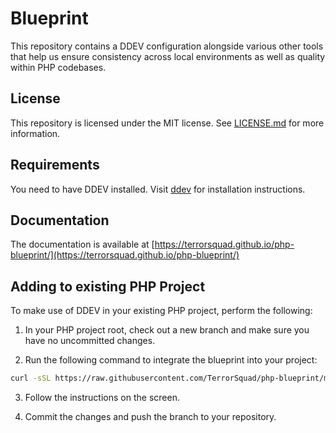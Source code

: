 # Blueprint

This repository contains a DDEV configuration alongside various other tools that help us ensure consistency across local environments as well as quality within PHP codebases.

## License

This repository is licensed under the MIT license. See [LICENSE.md](LICENSE.md) for more information.

## Requirements

You need to have DDEV installed. Visit [ddev](https://ddev.com/) for installation instructions.

## Documentation

The documentation is available at [https://terrorsquad.github.io/php-blueprint/](https://terrorsquad.github.io/php-blueprint/)

## Adding to existing PHP Project

To make use of DDEV in your existing PHP project, perform the following:

1. In your PHP project root, check out a new branch and make sure you have no uncommitted changes.

2. Run the following command to integrate the blueprint into your project:

```bash
curl -sSL https://raw.githubusercontent.com/TerrorSquad/php-blueprint/main/blueprint/integrate_blueprint.sh | bash
```

3. Follow the instructions on the screen.

4. Commit the changes and push the branch to your repository.
